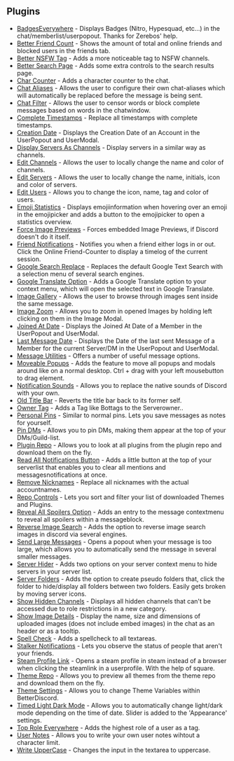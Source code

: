 ## Plugins

 - [BadgesEverywhere](https://github.com/bannukde/BetterDiscordAddons/tree/master/Plugins/BadgesEverywhere) - Displays Badges (Nitro, Hypesquad, etc...) in the chat/memberlist/userpopout. Thanks for Zerebos' help.
 - [Better Friend Count](https://github.com/bannukde/BetterDiscordAddons/tree/master/Plugins/BetterFriendCount) - Shows the amount of total and online friends and blocked users in the friends tab.
 - [Better NSFW Tag](https://github.com/bannukde/BetterDiscordAddons/tree/master/Plugins/BetterNsfwTag) - Adds a more noticeable tag to NSFW channels.
 - [Better Search Page](https://github.com/bannukde/BetterDiscordAddons/tree/master/Plugins/BetterSearchPage) - Adds some extra controls to the search results page.
 - [Char Counter](https://github.com/bannukde/BetterDiscordAddons/tree/master/Plugins/CharCounter) - Adds a character counter to the chat.
 - [Chat Aliases](https://github.com/bannukde/BetterDiscordAddons/tree/master/Plugins/ChatAliases) - Allows the user to configure their own chat-aliases which will automatically be replaced before the message is being sent.
 - [Chat Filter](https://github.com/bannukde/BetterDiscordAddons/tree/master/Plugins/ChatFilter) - Allows the user to censor words or block complete messages based on words in the chatwindow.
 - [Complete Timestamps](https://github.com/bannukde/BetterDiscordAddons/tree/master/Plugins/CompleteTimestamps) - Replace all timestamps with complete timestamps.
 - [Creation Date](https://github.com/bannukde/BetterDiscordAddons/tree/master/Plugins/CreationDate) - Displays the Creation Date of an Account in the UserPopout and UserModal.
 - [Display Servers As Channels](https://github.com/bannukde/BetterDiscordAddons/tree/master/Plugins/DisplayServersAsChannels) - Display servers in a similar way as channels.
 - [Edit Channels](https://github.com/bannukde/BetterDiscordAddons/tree/master/Plugins/EditChannels) - Allows the user to locally change the name and color of channels.
 - [Edit Servers](https://github.com/bannukde/BetterDiscordAddons/tree/master/Plugins/EditServers) - Allows the user to locally change the name, initials, icon and color of servers.
 - [Edit Users](https://github.com/bannukde/BetterDiscordAddons/tree/master/Plugins/EditUsers) - Allows you to change the icon, name, tag and color of users.
 - [Emoji Statistics](https://github.com/bannukde/BetterDiscordAddons/tree/master/Plugins/EmojiStatistics) - Displays emojiinformation when hovering over an emoji in the emojipicker and adds a button to the emojipicker to open a statistics overview.
 - [Force Image Previews](https://github.com/bannukde/BetterDiscordAddons/tree/master/Plugins/ForceImagePreviews) - Forces embedded Image Previews, if Discord doesn't do it itself.
 - [Friend Notifications](https://github.com/bannukde/BetterDiscordAddons/tree/master/Plugins/FriendNotifications) - Notifies you when a friend either logs in or out. Click the Online Friend-Counter to display a timelog of the current session.
 - [Google Search Replace](https://github.com/bannukde/BetterDiscordAddons/tree/master/Plugins/GoogleSearchReplace) - Replaces the default Google Text Search with a selection menu of several search engines.
 - [Google Translate Option](https://github.com/bannukde/BetterDiscordAddons/tree/master/Plugins/GoogleTranslateOption) - Adds a Google Translate option to your context menu, which will open the selected text in Google Translate.
 - [Image Gallery](https://github.com/bannukde/BetterDiscordAddons/tree/master/Plugins/ImageGallery) - Allows the user to browse through images sent inside the same message.
 - [Image Zoom](https://github.com/bannukde/BetterDiscordAddons/tree/master/Plugins/ImageZoom) - Allows you to zoom in opened Images by holding left clicking on them in the Image Modal.
 - [Joined At Date](https://github.com/bannukde/BetterDiscordAddons/tree/master/Plugins/JoinedAtDate) - Displays the Joined At Date of a Member in the UserPopout and UserModal.
 - [Last Message Date](https://github.com/bannukde/BetterDiscordAddons/tree/master/Plugins/LastMessageDate) - Displays the Date of the last sent Message of a Member for the current Server/DM in the UserPopout and UserModal.
 - [Message Utilities](https://github.com/bannukde/BetterDiscordAddons/tree/master/Plugins/MessageUtilities) - Offers a number of useful message options.
 - [Moveable Popups](https://github.com/bannukde/BetterDiscordAddons/tree/master/Plugins/MoveablePopups) - Adds the feature to move all popups and modals around like on a normal desktop. Ctrl + drag with your left mousebutton to drag element.
 - [Notification Sounds](https://github.com/bannukde/BetterDiscordAddons/tree/master/Plugins/NotificationSounds) - Allows you to replace the native sounds of Discord with your own.
 - [Old Title Bar](https://github.com/bannukde/BetterDiscordAddons/tree/master/Plugins/OldTitleBar) - Reverts the title bar back to its former self.
 - [Owner Tag](https://github.com/bannukde/BetterDiscordAddons/tree/master/Plugins/OwnerTag) - Adds a Tag like Bottags to the Serverowner..
 - [Personal Pins](https://github.com/bannukde/BetterDiscordAddons/tree/master/Plugins/PersonalPins) - Similar to normal pins. Lets you save messages as notes for yourself.
 - [Pin DMs](https://github.com/bannukde/BetterDiscordAddons/tree/master/Plugins/PinDMs) - Allows you to pin DMs, making them appear at the top of your DMs/Guild-list.
 - [Plugin Repo](https://github.com/bannukde/BetterDiscordAddons/tree/master/Plugins/PluginRepo) - Allows you to look at all plugins from the plugin repo and download them on the fly.
 - [Read All Notifications Button](https://github.com/bannukde/BetterDiscordAddons/tree/master/Plugins/ReadAllNotificationsButton) - Adds a little button at the top of your serverlist that enables you to clear all mentions and messagesnotifications at once.
 - [Remove Nicknames](https://github.com/bannukde/BetterDiscordAddons/tree/master/Plugins/RemoveNicknames) - Replace all nicknames with the actual accountnames.
 - [Repo Controls](https://github.com/bannukde/BetterDiscordAddons/tree/master/Plugins/RepoControls) - Lets you sort and filter your list of downloaded Themes and Plugins.
 - [Reveal All Spoilers Option](https://github.com/bannukde/BetterDiscordAddons/tree/master/Plugins/RevealAllSpoilersOption) - Adds an entry to the message contextmenu to reveal all spoilers within a messageblock.
 - [Reverse Image Search](https://github.com/bannukde/BetterDiscordAddons/tree/master/Plugins/ReverseImageSearch) - Adds the option to reverse image search images in discord via several engines.
 - [Send Large Messages](https://github.com/bannukde/BetterDiscordAddons/tree/master/Plugins/SendLargeMessages) - Opens a popout when your message is too large, which allows you to automatically send the message in several smaller messages.
 - [Server Hider](https://github.com/bannukde/BetterDiscordAddons/tree/master/Plugins/ServerHider) - Adds two options on your server context menu to hide servers in your server list.
 - [Server Folders](https://github.com/bannukde/BetterDiscordAddons/tree/master/Plugins/ServerFolders) - Adds the option to create pseudo folders that, click the folder to hide/display all folders between two folders. Easily gets broken by moving server icons.
 - [Show Hidden Channels](https://github.com/bannukde/BetterDiscordAddons/tree/master/Plugins/ShowHiddenChannels) - Displays all hidden channels that can't be accessed due to role restrictions in a new category.
 - [Show Image Details](https://github.com/bannukde/BetterDiscordAddons/tree/master/Plugins/ShowImageDetails) - Display the name, size and dimensions of uploaded images (does not include embed images) in the chat as an header or as a tooltip.
 - [Spell Check](https://github.com/bannukde/BetterDiscordAddons/tree/master/Plugins/SpellCheck) - Adds a spellcheck to all textareas.
 - [Stalker Notifications](https://github.com/bannukde/BetterDiscordAddons/tree/master/Plugins/StalkerNotifications) - Lets you observe the status of people that aren't your friends.
 - [Steam Profile Link](https://github.com/bannukde/BetterDiscordAddons/tree/master/Plugins/SteamProfileLink) - Opens a steam profile in steam instead of a browser when clicking the steamlink in a userprofile. With the help of square.
 - [Theme Repo](https://github.com/bannukde/BetterDiscordAddons/tree/master/Plugins/ThemeRepo) - Allows you to preview all themes from the theme repo and download them on the fly.
 - [Theme Settings](https://github.com/bannukde/BetterDiscordAddons/tree/master/Plugins/ThemeSettings) - Allows you to change Theme Variables within BetterDiscord.
 - [Timed Light Dark Mode](https://github.com/bannukde/BetterDiscordAddons/tree/master/Plugins/TimedLightDarkMode) - Allows you to automatically change light/dark mode depending on the time of date. Slider is added to the 'Appearance' settings.
 - [Top Role Everywhere](https://github.com/bannukde/BetterDiscordAddons/tree/master/Plugins/TopRoleEverywhere) - Adds the highest role of a user as a tag.
 - [User Notes](https://github.com/bannukde/BetterDiscordAddons/tree/master/Plugins/UserNotes) - Allows you to write your own user notes wihtout a character limit.
 - [Write UpperCase](https://github.com/bannukde/BetterDiscordAddons/tree/master/Plugins/WriteUpperCase) - Changes the input in the textarea to uppercase.